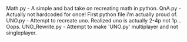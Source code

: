 Math.py - A simple and bad take on recreating math in python.
QnA.py - Actually not hardcoded for once! First python file i'm actually proud of.
UNO.py - Attempt to recreate uno. Realized uno is actually 2-4p not 1p... Oops.
UNO_Rewrite.py - Attempt to make 'UNO.py' multiplayer and not singleplayer.